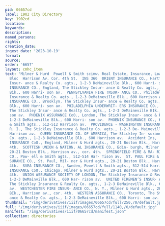 ```yaml
---
pid: 06657cd
label: 1902 City Directory
key: 1902cd
location: 
keywords: 
description: 
named_persons: 
rights: 
creation_date: 
ingest_date: '2023-10-19'
format: 
source: 
order: '6657'
layout: cmhc_item
text: 'Milner & Hurd  Powell & Smith scimw. Real Estate, Insurance, Loans  21-22 Boston
  Bloc  Harrison Av. Cor. 4th St.  INS 360  ORIENT INSURANCE CO., Hartford, The Stickley
  Insur- ance & Realty Co. agts., 1-2-3 DeMaineville Blk., 600 Harri- son av.  PALATINE
  INSURANCE CO., England, The Stickley Insur- ance & Realty Co. agts., 1-2-3 DeMaineville
  Bik., 600 Harri- son av.  PENNSYLVANIA FIRE !NSUR- ANCE CO., Philadelphia, The Stickley
  Insurance & Realty Co. agts., 1-2-3 DeMaineville Blk., 600 Harrison ay.  PHENIX
  INSURANCE CO., Brooklyn, The Stickley Insur- ance & Realty Co. agts., 1-2-3 DeMaineville
  Blk., 600 Harri- son av.  PHILADELPHIA UNDERWRIT- ERS INSURANCE CO., Phila- delphia,
  The Stickley Insur- ance & Realty Co. agts., 1-2-3 DeMaineville BIk., 600 Harri-
  son av.  PHOENIX ASSURANCE CoO., London, The Stickley Insur- ance & Realty Co. agts.,
  1-2-3 DeMaineville Blk., 600 Harri- son av.  PHOENIX INSURANCE CO., Hartford, Powell
  & Smith agts., 512-512 Harrison av.  PROVIDENCE - WASHINGTON INSURANCE CoO., Providence,
  R. I., The Stickley Insurance & Realty Co. agts., 1-2-3 De- Maineville Blk., 600
  Harrison av.  QUEEN INSURANCE CO. OF AMERICA, The Stickley In- surance & Realty
  Co. agts., 1-2-3 DeMaineville Blk., 600 Harrison av.  Accident Ins,  INS  ROYAL
  INSURANCE CoO., England, Milner & Hurd agts., 20-21 Boston Blk., Harrison av., cor.
  4th.  SCOTTISH UNION & NATION. AL INSURANCE CO., Edin- burgh, Milner & Hurd agzts.,
  20-21 Boston Blk., Harrison av., cor. 4th.  SPRINGFIELD FIRE & MA- RINE INSURANCE
  CO., Pow- ell & Smith agts., 512-514 Har- Tison av.  ST. PAUL FIRE & MARINE IN-
  SURANCE CO., St. Paul, Mil- ner & Hurd agts., 20-21 Boston Blk., Harrison av., cor.
  4th.  SVEA INSURANCE CO., Sweden, Powell & Smith agts., 512-514 Harrison av.  TRADERS
  INSURANCE CoO., Chicago, Milner & Hurd agts., 20-21 Boston Blk., Harrison av., cor.
  4th.  UNION ASSURANCE SOCIETY OF LONDON, The Stickley Insurance & Realty Co. agts.,
  1-2-3 DeMainville Blk., 600 Har- rison av.  UNITED FIREMEN’S INSUR- ANCE CO., Philadelphia,
  The Stickley Insurance & Realty Co. agts., 1-2-3 DeMaineville Blk., 600 Harrison
  av.  WESTCHESTER FIRE INSUR- ANCE CO., N. Y., Milner & Hurd agts., 20-21 Boston
  BIk., Harrison av., cor. 4th.  WESTERN ASSURANCE CO., Toronto, The Stickley Insur-
  ance & Realty Co. agts., 1-2-3 DeMaineville Blk., 600 Harri- son av. '
thumbnail: "/img/derivatives/iiif/images/06657cd/full/250,/0/default.jpg"
full: "/img/derivatives/iiif/images/06657cd/full/1140,/0/default.jpg"
manifest: "/img/derivatives/iiif/06657cd/manifest.json"
collection: directories
---
```

